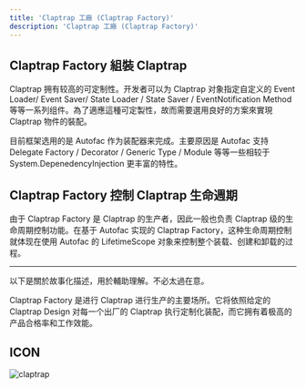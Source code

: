 ```yaml
---
title: 'Claptrap 工廠 (Claptrap Factory)'
description: 'Claptrap 工廠 (Claptrap Factory)'
---
```



## Claptrap Factory 組裝 Claptrap

Claptrap 拥有较高的可定制性。开发者可以为 Claptrap 对象指定自定义的 Event Loader/ Event Saver/ State Loader / State Saver / EventNotification Method 等等一系列组件。為了適應這種可定製性，故而需要選用良好的方案來實現 Claptrap 物件的裝配。

目前框架选用的是 Autofac 作为装配器来完成。主要原因是 Autofac 支持 Delegate Factory / Decorator / Generic Type / Module 等等一些相较于 System.DepenedencyInjection 更丰富的特性。

## Claptrap Factory 控制 Claptrap 生命週期

由于 Claptrap Factory 是 Claptrap 的生产者，因此一般也负责 Claptrap 级的生命周期控制功能。在基于 Autofac 实现的 Claptrap Factory，这种生命周期控制就体现在使用 Autofac 的 LifetimeScope 对象来控制整个装载、创建和卸载的过程。

---

以下是關於故事化描述，用於輔助理解。不必太過在意。

Claptrap Factory 是进行 Claptrap 进行生产的主要场所。它将依照给定的 Claptrap Design 对每一个出厂的 Claptrap 执行定制化装配，而它拥有着极高的产品合格率和工作效能。

## ICON

![claptrap](/images/claptrap_icons/claptrap_factory.svg)
